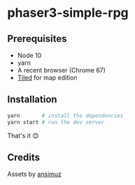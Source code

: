 # phaser3-simple-rpg

## Prerequisites

- Node 10
- yarn
- A recent browser (Chrome 67)
- [Tiled](https://www.mapeditor.org/) for map edition

## Installation

```bash
yarn       # install the dependencies
yarn start # run the dev server
```

That's it 😊

## Credits

Assets by [ansimuz](https://opengameart.org/content/tiny-rpg-forest)
